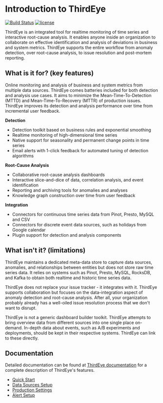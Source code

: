 # Introduction to ThirdEye
[![Build Status](https://api.travis-ci.org/apache/incubator-pinot.svg?branch=master)](https://travis-ci.org/apache/incubator-pinot) [![license](https://img.shields.io/github/license/linkedin/pinot.svg)](LICENSE)

ThirdEye is an integrated tool for realtime monitoring of time series and interactive root-cause analysis. It enables anyone inside an organization to collaborate on effective identification and analysis of deviations in business and system metrics. ThirdEye supports the entire workflow from anomaly detection, over root-cause analysis, to issue resolution and post-mortem reporting.

## What is it for? (key features)

Online monitoring and analysis of business and system metrics from multiple data sources. ThirdEye comes batteries included for both detection and analysis use cases. It aims to minimize the Mean-Time-To-Detection (MTTD) and Mean-Time-To-Recovery (MTTR) of production issues. ThirdEye improves its detection and analysis performance over time from incremental user feedback.

**Detection**
* Detection toolkit based on business rules and exponential smoothing
* Realtime monitoring of high-dimensional time series
* Native support for seasonality and permanent change points in time series
* Email alerts with 1-click feedback for automated tuning of detection algorithms

**Root-Cause Analysis**
* Collaborative root-cause analysis dashboards
* Interactive slice-and-dice of data, correlation analysis, and event identification
* Reporting and archiving tools for anomalies and analyses
* Knowledge graph construction over time from user feedback

**Integration**
* Connectors for continuous time series data from Pinot, Presto, MySQL and CSV
* Connectors for discrete event data sources, such as holidays from Google calendar
* Plugin support for detection and analysis components

## What isn't it? (limitations)

ThirdEye maintains a dedicated meta-data store to capture data sources, anomalies, and relationships between entities but does not store raw time series data. It relies on systems such as Pinot, Presto, MySQL, RocksDB, and Kafka to obtain both realtime and historic time series data.

ThirdEye does not replace your issue tracker - it integrates with it. ThirdEye supports collaboration but focuses on the data-integration aspect of anomaly detection and root-cause analysis. After all, your organization probably already has a well-oiled issue resolution process that we don't want to disrupt.

ThirdEye is not a generic dashboard builder toolkit. ThirdEye attempts to bring overview data from different sources into one single place on-demand. In-depth data about events, such as A/B experiments and deployments, should be kept in their respective systems. ThirdEye can link to these directly.


## Documentation

Detailed documentation can be found at [ThirdEye documentation](https://thirdeye.readthedocs.io) for a complete description of ThirdEye's features.

- [Quick Start](https://thirdeye.readthedocs.io/en/latest/quick_start.html)
- [Data Sources Setup](https://thirdeye.readthedocs.io/en/latest/datasources.html)
- [Production Settings](https://thirdeye.readthedocs.io/en/latest/production.html)
- [Alert Setup](https://thirdeye.readthedocs.io/en/latest/alert_setup.html)